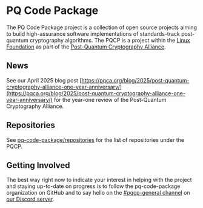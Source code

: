 # PQ Code Package

The PQ Code Package project is a collection of open source projects aiming to build high-assurance software implementations of standards-track post-quantum cryptography algorithms.  The PQCP is a project within the [Linux Foundation](https://linuxfoundation.org/) as part of the [Post-Quantum Cryptography Alliance](https://pqca.org/).

## News

See our April 2025 blog post [https://pqca.org/blog/2025/post-quantum-cryptography-alliance-one-year-anniversary/](https://pqca.org/blog/2025/post-quantum-cryptography-alliance-one-year-anniversary/) for the year-one review of the Post-Quantum Cryptography Alliance.

## Repositories

See [pq-code-package/repositories](https://github.com/orgs/pq-code-package/repositories) for the list of repositories under the PQCP.

## Getting Involved

The best way right now to indicate your interest in helping with the project and staying up-to-date on progress is to follow the pq-code-package organization on GitHub and to say hello on the [#pqcp-general channel](https://discordapp.com/channels/1202723482224295936/1203396039977996359) on [our Discord server](https://discord.gg/qRfMantKwc).
